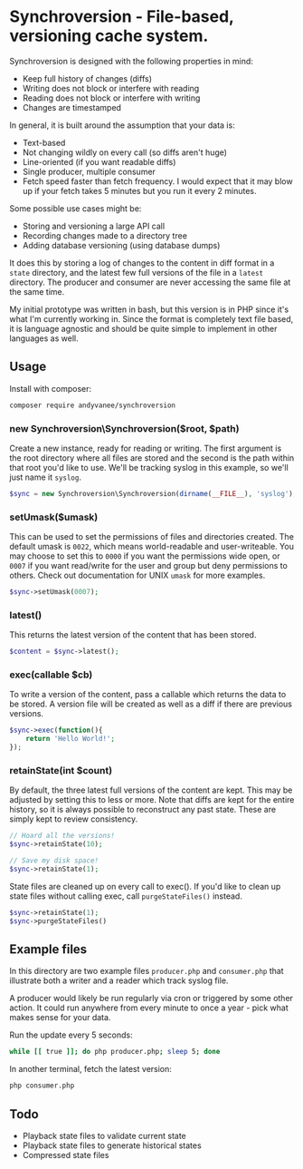 Synchroversion - File-based, versioning cache system.
===================================================

Synchroversion is designed with the following properties in mind:

- Keep full history of changes (diffs)
- Writing does not block or interfere with reading
- Reading does not block or interfere with writing
- Changes are timestamped

In general, it is built around the assumption that your data is:

- Text-based
- Not changing wildly on every call (so diffs aren't huge)
- Line-oriented (if you want readable diffs)
- Single producer, multiple consumer
- Fetch speed faster than fetch frequency. I would expect that it may blow
  up if your fetch takes 5 minutes but you run it every 2 minutes.

Some possible use cases might be:

- Storing and versioning a large API call
- Recording changes made to a directory tree
- Adding database versioning (using database dumps)

It does this by storing a log of changes to the content in diff format in
a `state` directory, and the latest few full versions of the file in a `latest`
directory. The producer and consumer are never accessing the same file at the
same time.

My initial prototype was written in bash, but this version is in PHP since it's
what I'm currently working in. Since the format is completely text file based,
it is language agnostic and should be quite simple to implement in other
languages as well.

## Usage

Install with composer:

```bash
composer require andyvanee/synchroversion
```

### new Synchroversion\Synchroversion($root, $path)

Create a new instance, ready for reading or writing. The first argument is the
root directory where all files are stored and the second is the path within
that root you'd like to use. We'll be tracking syslog in this example, so we'll
just name it `syslog`.

```php
$sync = new Synchroversion\Synchroversion(dirname(__FILE__), 'syslog');
```

### setUmask($umask)

This can be used to set the permissions of files and directories created. The
default umask is `0022`, which means world-readable and user-writeable. You may
choose to set this to `0000` if you want the permissions wide open, or `0007`
if you want read/write for the user and group but deny permissions to others.
Check out documentation for UNIX `umask` for more examples.

```php
$sync->setUmask(0007);
```

### latest()

This returns the latest version of the content that has been stored.

```php
$content = $sync->latest();
```

### exec(callable $cb)

To write a version of the content, pass a callable which returns the data
to be stored. A version file will be created as well as a diff if there
are previous versions.

```php
$sync->exec(function(){
    return 'Hello World!';
});
```

### retainState(int $count)

By default, the three latest full versions of the content are kept. This may
be adjusted by setting this to less or more. Note that diffs are kept for the
entire history, so it is always possible to reconstruct any past state. These
are simply kept to review consistency.

```php
// Hoard all the versions!
$sync->retainState(10);

// Save my disk space!
$sync->retainState(1);
```

State files are cleaned up on every call to exec(). If you'd like to clean up
state files without calling exec, call `purgeStateFiles()` instead.

```php
$sync->retainState(1);
$sync->purgeStateFiles()
```

## Example files

In this directory are two example files `producer.php` and `consumer.php` that
illustrate both a writer and a reader which track syslog file.

A producer would likely be run regularly via cron or triggered by some other
action. It could run anywhere from every minute to once a year - pick what
makes sense for your data.

Run the update every 5 seconds:

```bash
while [[ true ]]; do php producer.php; sleep 5; done
```

In another terminal, fetch the latest version:

```bash
php consumer.php
```

## Todo

- Playback state files to validate current state
- Playback state files to generate historical states
- Compressed state files
